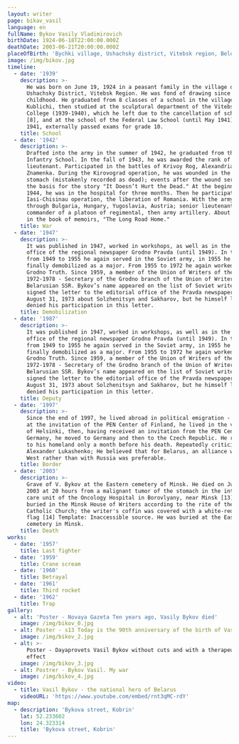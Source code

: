 ```yaml
---
layout: writer
page: bikav_vasil
language: en
fullName: Bykov Vasily Vladimirovich
birthDate: 1924-06-18T22:00:00.000Z
deathDate: 2003-06-21T20:00:00.000Z
placeOfBirth: 'Bychki village, Ushachsky district, Vitebsk region, Belorussian SSR, USSR'
image: /img/bikov.jpg
timeline:
  - date: '1939'
    description: >-
      He was born on June 19, 1924 in a peasant family in the village of Bychki,
      Ushachsky District, Vitebsk Region. He was fond of drawing since
      childhood. He graduated from 8 classes of a school in the village of
      Kublichi, then studied at the sculptural department of the Vitebsk Art
      College (1939-1940), which he left due to the cancellation of scholarships
      [8], and at the school of the Federal Law School (until May 1941). In June
      1941, externally passed exams for grade 10.
    title: School
  - date: '1942'
    description: >-
      Drafted into the army in the summer of 1942, he graduated from the Saratov
      Infantry School. In the fall of 1943, he was awarded the rank of junior
      lieutenant. Participated in the battles of Krivoy Rog, Alexandria,
      Znamenka. During the Kirovograd operation, he was wounded in the leg and
      stomach (mistakenly recorded as dead); events after the wound served as
      the basis for the story "It Doesn’t Hurt the Dead." At the beginning of
      1944, he was in the hospital for three months. Then he participated in the
      Iasi-Chisinau operation, the liberation of Romania. With the army he went
      through Bulgaria, Hungary, Yugoslavia, Austria; senior lieutenant,
      commander of a platoon of regimental, then army artillery. About the war
      in the book of memoirs, "The Long Road Home."
    title: War
  - date: '1947'
    description: >-
      It was published in 1947, worked in workshops, as well as in the editorial
      office of the regional newspaper Grodno Pravda (until 1949). In the period
      from 1949 to 1955 he again served in the Soviet army, in 1955 he was
      finally demobilized as a major. From 1955 to 1972 he again worked at the
      Grodno Truth. Since 1959, a member of the Union of Writers of the USSR. In
      1972-1978 - Secretary of the Grodno branch of the Union of Writers of the
      Belarusian SSR. Bykov’s name appeared on the list of Soviet writers who
      signed the letter to the editorial office of the Pravda newspaper on
      August 31, 1973 about Solzhenitsyn and Sakharov, but he himself later
      denied his participation in this letter.
    title: Demobilization
  - date: '1987'
    description: >-
      It was published in 1947, worked in workshops, as well as in the editorial
      office of the regional newspaper Grodno Pravda (until 1949). In the period
      from 1949 to 1955 he again served in the Soviet army, in 1955 he was
      finally demobilized as a major. From 1955 to 1972 he again worked at the
      Grodno Truth. Since 1959, a member of the Union of Writers of the USSR. In
      1972-1978 - Secretary of the Grodno branch of the Union of Writers of the
      Belarusian SSR. Bykov’s name appeared on the list of Soviet writers who
      signed the letter to the editorial office of the Pravda newspaper on
      August 31, 1973 about Solzhenitsyn and Sakharov, but he himself later
      denied his participation in this letter.
    title: Deputy
  - date: '1997'
    description: >-
      Since the end of 1997, he lived abroad in political emigration - at first,
      at the invitation of the PEN Center of Finland, he lived in the vicinity
      of Helsinki, then, having received an invitation from the PEN Center of
      Germany, he moved to Germany and then to the Czech Republic. He returned
      to his homeland only a month before his death. Repeatedly criticized
      Alexander Lukashenko; He believed that for Belarus, an alliance with the
      West rather than with Russia was preferable.
    title: Border
  - date: '2003'
    description: >-
      Grave of V. Bykov at the Eastern cemetery of Minsk. He died on June 22,
      2003 at 20 hours from a malignant tumor of the stomach in the intensive
      care unit of the Oncology Hospital in Borovlyany, near Minsk [13]. He was
      buried in the Minsk House of Writers according to the rite of the Greek
      Catholic Church; the writer's coffin was covered with a white-red-white
      flag [14] Template: Inaccessible source. He was buried at the Eastern
      cemetery in Minsk.
    title: Death
works:
  - date: '1957'
    title: Last fighter
  - date: '1959'
    title: Crane scream
  - date: '1960'
    title: Betrayal
  - date: '1961'
    title: Third rocket
  - date: '1962'
    title: Trap
gallery:
  - alt: 'Poster - Novaya Gazeta Ten years ago, Vasily Bykov died'
    image: /img/bikov_0.jpg
  - alt: Poster - s13 Today is the 90th anniversary of the birth of Vasil Bykov
    image: /img/bikov_2.jpg
  - alt: >-
      Poster - Dayaprovets Vasil Bykov without cuts and with a therapeutic
      effect
    image: /img/bikov_3.jpg
  - alt: Postrer - Bykov Vasil. My war
    image: /img/bikov_4.jpg
video:
  - title: Vasil Bykov - the national hero of Belarus
    videoURL: 'https://www.youtube.com/embed/rnt3qMC-rdY'
map:
  - description: 'Bykova street, Kobrin'
    lat: 52.233602
    lon: 24.323314
    title: 'Bykova street, Kobrin'
---
```


